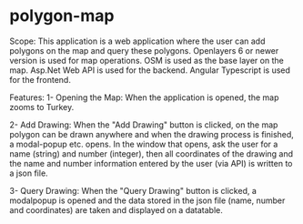 # polygon-map

Scope:
This application is a web application where the user can add polygons on the map and query these polygons.
Openlayers 6 or newer version is used for map operations. OSM is used as the base layer on the map. 
Asp.Net Web API is used for the backend. Angular Typescript is used for the frontend.

Features:
1- Opening the Map:  When the application is opened, the map zooms to Turkey.

2- Add Drawing: When the "Add Drawing" button is clicked, on the map
polygon can be drawn anywhere and when the drawing process is finished, a modal-popup etc. opens. In the window that opens, ask the user for a name (string) and
number (integer), then all coordinates of the drawing and the name and number information entered by the user (via API) is written to a json file.

3- Query Drawing: When the "Query Drawing" button is clicked, a modalpopup
is opened and the data stored in the json file (name, number and
coordinates) are taken and displayed on a datatable.
